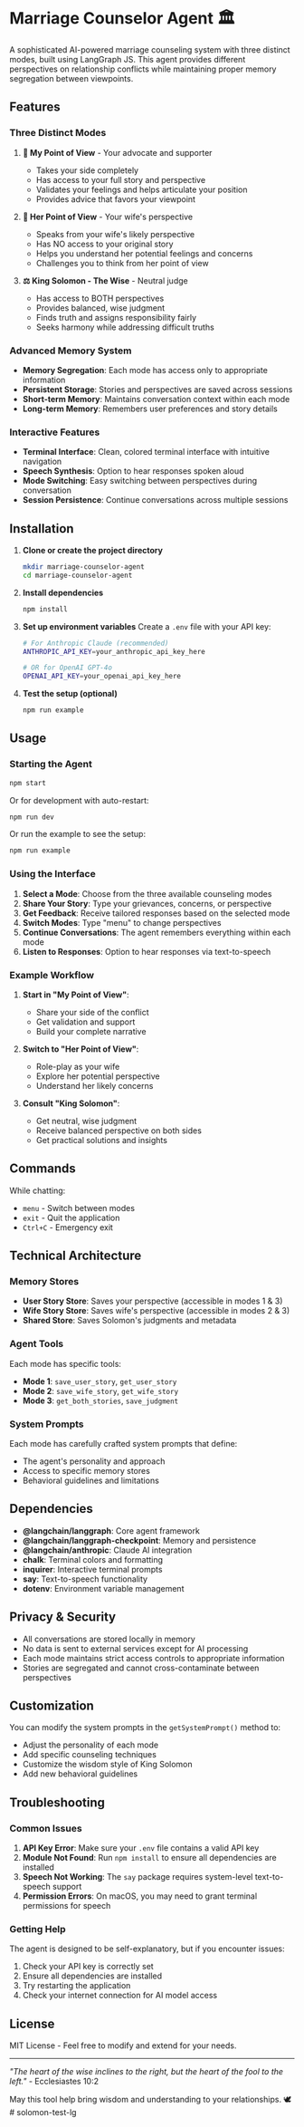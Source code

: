 # Marriage Counselor Agent 🏛️

A sophisticated AI-powered marriage counseling system with three distinct modes, built using LangGraph JS. This agent provides different perspectives on relationship conflicts while maintaining proper memory segregation between viewpoints.

## Features

### Three Distinct Modes

1. **👤 My Point of View** - Your advocate and supporter
   - Takes your side completely
   - Has access to your full story and perspective
   - Validates your feelings and helps articulate your position
   - Provides advice that favors your viewpoint

2. **👩 Her Point of View** - Your wife's perspective
   - Speaks from your wife's likely perspective
   - Has NO access to your original story
   - Helps you understand her potential feelings and concerns
   - Challenges you to think from her point of view

3. **⚖️ King Solomon - The Wise** - Neutral judge
   - Has access to BOTH perspectives
   - Provides balanced, wise judgment
   - Finds truth and assigns responsibility fairly
   - Seeks harmony while addressing difficult truths

### Advanced Memory System

- **Memory Segregation**: Each mode has access only to appropriate information
- **Persistent Storage**: Stories and perspectives are saved across sessions
- **Short-term Memory**: Maintains conversation context within each mode
- **Long-term Memory**: Remembers user preferences and story details

### Interactive Features

- **Terminal Interface**: Clean, colored terminal interface with intuitive navigation
- **Speech Synthesis**: Option to hear responses spoken aloud
- **Mode Switching**: Easy switching between perspectives during conversation
- **Session Persistence**: Continue conversations across multiple sessions

## Installation

1. **Clone or create the project directory**
   ```bash
   mkdir marriage-counselor-agent
   cd marriage-counselor-agent
   ```

2. **Install dependencies**
   ```bash
   npm install
   ```

3. **Set up environment variables**
   Create a `.env` file with your API key:
   ```bash
   # For Anthropic Claude (recommended)
   ANTHROPIC_API_KEY=your_anthropic_api_key_here
   
   # OR for OpenAI GPT-4o  
   OPENAI_API_KEY=your_openai_api_key_here
   ```

4. **Test the setup (optional)**
   ```bash
   npm run example
   ```

## Usage

### Starting the Agent

```bash
npm start
```

Or for development with auto-restart:

```bash
npm run dev
```

Or run the example to see the setup:

```bash
npm run example
```

### Using the Interface

1. **Select a Mode**: Choose from the three available counseling modes
2. **Share Your Story**: Type your grievances, concerns, or perspective
3. **Get Feedback**: Receive tailored responses based on the selected mode
4. **Switch Modes**: Type "menu" to change perspectives
5. **Continue Conversations**: The agent remembers everything within each mode
6. **Listen to Responses**: Option to hear responses via text-to-speech

### Example Workflow

1. **Start in "My Point of View"**:
   - Share your side of the conflict
   - Get validation and support
   - Build your complete narrative

2. **Switch to "Her Point of View"**:
   - Role-play as your wife
   - Explore her potential perspective
   - Understand her likely concerns

3. **Consult "King Solomon"**:
   - Get neutral, wise judgment
   - Receive balanced perspective on both sides
   - Get practical solutions and insights

## Commands

While chatting:
- `menu` - Switch between modes
- `exit` - Quit the application
- `Ctrl+C` - Emergency exit

## Technical Architecture

### Memory Stores
- **User Story Store**: Saves your perspective (accessible in modes 1 & 3)
- **Wife Story Store**: Saves wife's perspective (accessible in modes 2 & 3)
- **Shared Store**: Saves Solomon's judgments and metadata

### Agent Tools
Each mode has specific tools:
- **Mode 1**: `save_user_story`, `get_user_story`
- **Mode 2**: `save_wife_story`, `get_wife_story`
- **Mode 3**: `get_both_stories`, `save_judgment`

### System Prompts
Each mode has carefully crafted system prompts that define:
- The agent's personality and approach
- Access to specific memory stores
- Behavioral guidelines and limitations

## Dependencies

- **@langchain/langgraph**: Core agent framework
- **@langchain/langgraph-checkpoint**: Memory and persistence
- **@langchain/anthropic**: Claude AI integration
- **chalk**: Terminal colors and formatting
- **inquirer**: Interactive terminal prompts
- **say**: Text-to-speech functionality
- **dotenv**: Environment variable management

## Privacy & Security

- All conversations are stored locally in memory
- No data is sent to external services except for AI processing
- Each mode maintains strict access controls to appropriate information
- Stories are segregated and cannot cross-contaminate between perspectives

## Customization

You can modify the system prompts in the `getSystemPrompt()` method to:
- Adjust the personality of each mode
- Add specific counseling techniques
- Customize the wisdom style of King Solomon
- Add new behavioral guidelines

## Troubleshooting

### Common Issues

1. **API Key Error**: Make sure your `.env` file contains a valid API key
2. **Module Not Found**: Run `npm install` to ensure all dependencies are installed
3. **Speech Not Working**: The `say` package requires system-level text-to-speech support
4. **Permission Errors**: On macOS, you may need to grant terminal permissions for speech

### Getting Help

The agent is designed to be self-explanatory, but if you encounter issues:
1. Check your API key is correctly set
2. Ensure all dependencies are installed
3. Try restarting the application
4. Check your internet connection for AI model access

## License

MIT License - Feel free to modify and extend for your needs.

---

*"The heart of the wise inclines to the right, but the heart of the fool to the left."* - Ecclesiastes 10:2

May this tool help bring wisdom and understanding to your relationships. 🕊️# solomon-test-lg
